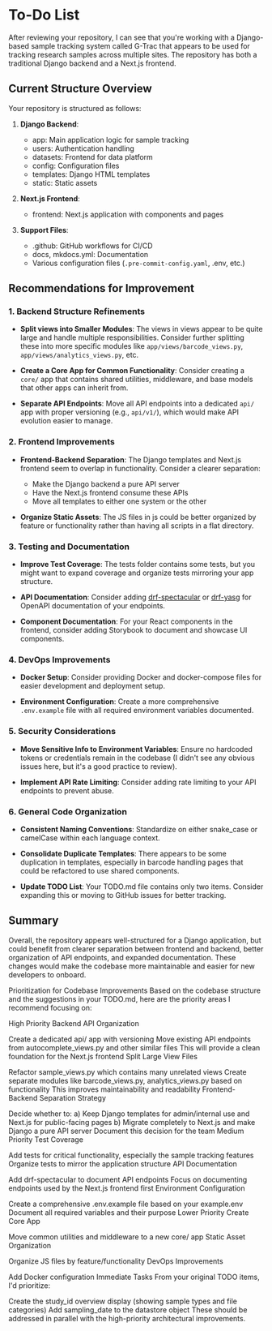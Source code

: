 # To-Do List
After reviewing your repository, I can see that you're working with a Django-based sample tracking system called G-Trac that appears to be used for tracking research samples across multiple sites. The repository has both a traditional Django backend and a Next.js frontend.

## Current Structure Overview

Your repository is structured as follows:

1. **Django Backend**:
   - app: Main application logic for sample tracking
   - users: Authentication handling
   - datasets: Frontend for data platform
   - config: Configuration files
   - templates: Django HTML templates
   - static: Static assets

2. **Next.js Frontend**:
   - frontend: Next.js application with components and pages

3. **Support Files**:
   - .github: GitHub workflows for CI/CD
   - docs, mkdocs.yml: Documentation
   - Various configuration files (`.pre-commit-config.yaml`, .env, etc.)

## Recommendations for Improvement

### 1. Backend Structure Refinements

- **Split views into Smaller Modules**:
  The views in views appear to be quite large and handle multiple responsibilities. Consider further splitting these into more specific modules like `app/views/barcode_views.py`, `app/views/analytics_views.py`, etc.

- **Create a Core App for Common Functionality**:
  Consider creating a `core/` app that contains shared utilities, middleware, and base models that other apps can inherit from.

- **Separate API Endpoints**:
  Move all API endpoints into a dedicated `api/` app with proper versioning (e.g., `api/v1/`), which would make API evolution easier to manage.

### 2. Frontend Improvements

- **Frontend-Backend Separation**:
  The Django templates and Next.js frontend seem to overlap in functionality. Consider a clearer separation:
  - Make the Django backend a pure API server
  - Have the Next.js frontend consume these APIs
  - Move all templates to either one system or the other

- **Organize Static Assets**:
  The JS files in js could be better organized by feature or functionality rather than having all scripts in a flat directory.

### 3. Testing and Documentation

- **Improve Test Coverage**:
  The tests folder contains some tests, but you might want to expand coverage and organize tests mirroring your app structure.

- **API Documentation**:
  Consider adding [drf-spectacular](https://github.com/tfranzel/drf-spectacular) or [drf-yasg](https://github.com/axnsan12/drf-yasg) for OpenAPI documentation of your endpoints.

- **Component Documentation**:
  For your React components in the frontend, consider adding Storybook to document and showcase UI components.

### 4. DevOps Improvements

- **Docker Setup**:
  Consider providing Docker and docker-compose files for easier development and deployment setup.

- **Environment Configuration**:
  Create a more comprehensive `.env.example` file with all required environment variables documented.

### 5. Security Considerations

- **Move Sensitive Info to Environment Variables**:
  Ensure no hardcoded tokens or credentials remain in the codebase (I didn't see any obvious issues here, but it's a good practice to review).

- **Implement API Rate Limiting**:
  Consider adding rate limiting to your API endpoints to prevent abuse.

### 6. General Code Organization

- **Consistent Naming Conventions**:
  Standardize on either snake_case or camelCase within each language context.

- **Consolidate Duplicate Templates**:
  There appears to be some duplication in templates, especially in barcode handling pages that could be refactored to use shared components.

- **Update TODO List**:
  Your TODO.md file contains only two items. Consider expanding this or moving to GitHub issues for better tracking.

## Summary

Overall, the repository appears well-structured for a Django application, but could benefit from clearer separation between frontend and backend, better organization of API endpoints, and expanded documentation. These changes would make the codebase more maintainable and easier for new developers to onboard.

Prioritization for Codebase Improvements
Based on the codebase structure and the suggestions in your TODO.md, here are the priority areas I recommend focusing on:

High Priority
Backend API Organization

Create a dedicated api/ app with versioning
Move existing API endpoints from autocomplete_views.py and other similar files
This will provide a clean foundation for the Next.js frontend
Split Large View Files

Refactor sample_views.py which contains many unrelated views
Create separate modules like barcode_views.py, analytics_views.py based on functionality
This improves maintainability and readability
Frontend-Backend Separation Strategy

Decide whether to: a) Keep Django templates for admin/internal use and Next.js for public-facing pages b) Migrate completely to Next.js and make Django a pure API server
Document this decision for the team
Medium Priority
Test Coverage

Add tests for critical functionality, especially the sample tracking features
Organize tests to mirror the application structure
API Documentation

Add drf-spectacular to document API endpoints
Focus on documenting endpoints used by the Next.js frontend first
Environment Configuration

Create a comprehensive .env.example file based on your example.env
Document all required variables and their purpose
Lower Priority
Create Core App

Move common utilities and middleware to a new core/ app
Static Asset Organization

Organize JS files by feature/functionality
DevOps Improvements

Add Docker configuration
Immediate Tasks
From your original TODO items, I'd prioritize:

Create the study_id overview display (showing sample types and file categories)
Add sampling_date to the datastore object
These should be addressed in parallel with the high-priority architectural improvements.
